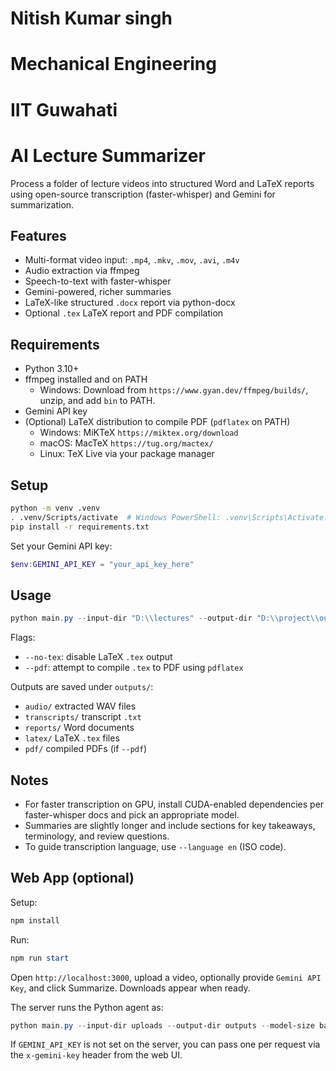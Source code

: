 # Nitish Kumar singh
# Mechanical Engineering
# IIT Guwahati

# AI Lecture Summarizer

Process a folder of lecture videos into structured Word and LaTeX reports using open-source transcription (faster-whisper) and Gemini for summarization.

## Features
- Multi-format video input: `.mp4`, `.mkv`, `.mov`, `.avi`, `.m4v`
- Audio extraction via ffmpeg
- Speech-to-text with faster-whisper
- Gemini-powered, richer summaries
- LaTeX-like structured `.docx` report via python-docx
- Optional `.tex` LaTeX report and PDF compilation

## Requirements
- Python 3.10+
- ffmpeg installed and on PATH
  - Windows: Download from `https://www.gyan.dev/ffmpeg/builds/`, unzip, and add `bin` to PATH.
- Gemini API key
- (Optional) LaTeX distribution to compile PDF (`pdflatex` on PATH)
  - Windows: MiKTeX `https://miktex.org/download`
  - macOS: MacTeX `https://tug.org/mactex/`
  - Linux: TeX Live via your package manager

## Setup
```bash
python -m venv .venv
. .venv/Scripts/activate  # Windows PowerShell: .venv\Scripts\Activate.ps1
pip install -r requirements.txt
```

Set your Gemini API key:
```powershell
$env:GEMINI_API_KEY = "your_api_key_here"
```

## Usage
```powershell
python main.py --input-dir "D:\\lectures" --output-dir "D:\\project\\outputs" --model-size base --gemini-model gemini-1.5-flash --pdf
```
Flags:
- `--no-tex`: disable LaTeX `.tex` output
- `--pdf`: attempt to compile `.tex` to PDF using `pdflatex`

Outputs are saved under `outputs/`:
- `audio/` extracted WAV files
- `transcripts/` transcript `.txt`
- `reports/` Word documents
- `latex/` LaTeX `.tex` files
- `pdf/` compiled PDFs (if `--pdf`)

## Notes
- For faster transcription on GPU, install CUDA-enabled dependencies per faster-whisper docs and pick an appropriate model.
- Summaries are slightly longer and include sections for key takeaways, terminology, and review questions.
- To guide transcription language, use `--language en` (ISO code).

## Web App (optional)

Setup:
```powershell
npm install
```
Run:
```powershell
npm run start
```
Open `http://localhost:3000`, upload a video, optionally provide `Gemini API Key`, and click Summarize. Downloads appear when ready.

The server runs the Python agent as:
```powershell
python main.py --input-dir uploads --output-dir outputs --model-size base --gemini-model gemini-1.5-flash --web-single
```
If `GEMINI_API_KEY` is not set on the server, you can pass one per request via the `x-gemini-key` header from the web UI.
